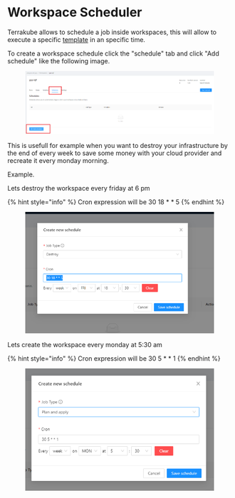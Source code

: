 # Workspace Scheduler

Terrakube allows to schedule a job inside workspaces, this will allow to execute a specific [template](../organizations/templates/) in an specific time.

To create a workspace schedule click the "schedule" tab and click "Add schedule" like the following image.

<figure><img src="../../.gitbook/assets/image (2) (1).png" alt=""><figcaption></figcaption></figure>

This is usefull for example when you want to destroy your infrastructure by the end of every week to save some money with your cloud provider and recreate it every monday morning.

Example.

Lets destroy the workspace every friday at 6 pm

{% hint style="info" %}
Cron expression will be 30 18 \* \* 5
{% endhint %}

<figure><img src="../../.gitbook/assets/image (12).png" alt=""><figcaption></figcaption></figure>

Lets create the workspace every monday at 5:30 am

{% hint style="info" %}
Cron expression will be 30 5 \* \* 1
{% endhint %}

<figure><img src="../../.gitbook/assets/image (4).png" alt=""><figcaption></figcaption></figure>
